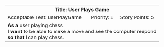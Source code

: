 <table><tr><th colspan=3>Title: User Plays Game</th></tr>
<tr><td>Acceptable Test: userPlayGame</td><td>Priority: 1</td><td>Story Points: 5</td></tr>
<tr><td colspan=3><b>As a</b> user playing chess<br><b>I want</b> to be able to make a move and see the computer respond<br><b>so that</b> I can play chess.</tr></td></table>

